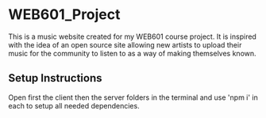 # WEB601_Project

This is a music website created for my WEB601 course project. It is inspired with the idea of an open source site allowing new artists to upload their music for the community to listen to as a way of making themselves known.


## Setup Instructions

Open first the client then the server folders in the terminal and use 'npm i' in each to setup all needed dependencies.
